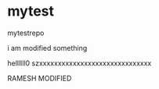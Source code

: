 mytest
======

mytestrepo

i am modified something

hellllll0
szxxxxxxxxxxxxxxxxxxxxxxxxxxxxxx

RAMESH MODIFIED